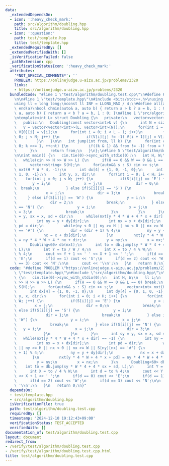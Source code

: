 ```yaml
---
data:
  _extendedDependsOn:
  - icon: ':heavy_check_mark:'
    path: src/algorithm/doubling.hpp
    title: src/algorithm/doubling.hpp
  - icon: ':question:'
    path: test/template.hpp
    title: test/template.hpp
  _extendedRequiredBy: []
  _extendedVerifiedWith: []
  _isVerificationFailed: false
  _pathExtension: cpp
  _verificationStatusIcon: ':heavy_check_mark:'
  attributes:
    '*NOT_SPECIAL_COMMENTS*': ''
    PROBLEM: https://onlinejudge.u-aizu.ac.jp/problems/2320
    links:
    - https://onlinejudge.u-aizu.ac.jp/problems/2320
  bundledCode: "#line 1 \"test/algorithm/doubling.test.cpp\"\n#define PROBLEM \"https://onlinejudge.u-aizu.ac.jp/problems/2320\"\
    \n\n#line 1 \"test/template.hpp\"\n#include <bits/stdc++.h>\nusing namespace std;\n\
    using ll = long long;\nconst ll INF = LLONG_MAX / 4;\n#define all(a) begin(a),\
    \ end(a)\nbool chmin(auto& a, auto b) { return a > b ? a = b, 1 : 0; }\nbool chmax(auto&\
    \ a, auto b) { return a < b ? a = b, 1 : 0; }\n#line 1 \"src/algorithm/doubling.hpp\"\
    \ntemplate<int L> struct Doubling {\n   private:\n   vector<vector<int>> V;\n\n\
    \   public:\n   Doubling(const vector<int>& v) {\n      int N = size(v);\n   \
    \   V = vector<vector<int>>(L, vector<int>(N));\n      for(int i = 0; i < N; i++)\
    \ V[0][i] = v[i];\n      for(int i = 0; i < L - 1; i++)\n         for(int j =\
    \ 0; j < N; j++) {\n            if(V[i][j] != -1) V[i + 1][j] = V[i][V[i][j]];\n\
    \         }\n   }\n\n   int jump(int from, ll k) {\n      for(int cnt = 0; k >\
    \ 0; k >>= 1, ++cnt) {\n         if((k & 1) && from != -1) from = V[cnt][from];\n\
    \      }\n      return from;\n   }\n};\n#line 5 \"test/algorithm/doubling.test.cpp\"\
    \n\nint main() {\n   cin.tie(0)->sync_with_stdio(0);\n   int H, W;\n   ll L;\n\
    \   while(cin >> H >> W >> L) {\n      if(H == 0 && W == 0 && L == 0) break;\n\
    \      vector<string> S(H);\n      for(auto&& s : S) cin >> s;\n      vector<int>\
    \ nxt(H * W * 4, -1);\n      int dx[4] = {1, 0, -1, 0};\n      int dy[4] = {0,\
    \ 1, 0, -1};\n      int y, x, dir;\n      for(int i = 0; i < H; i++) {\n     \
    \    for(int j = 0; j < W; j++) {\n            if(S[i][j] == 'E') {\n        \
    \       y = i;\n               x = j;\n               dir = 0;\n             \
    \  break;\n            } else if(S[i][j] == 'S') {\n               y = i;\n  \
    \             x = j;\n               dir = 1;\n               break;\n       \
    \     } else if(S[i][j] == 'W') {\n               y = i;\n               x = j;\n\
    \               dir = 2;\n               break;\n            } else if(S[i][j]\
    \ == 'N') {\n               y = i;\n               x = j;\n               dir\
    \ = 3;\n               break;\n            }\n         }\n      }\n      int sy\
    \ = y, sx = x, sd = dir;\n      while(nxt[y * 4 * W + 4 * x + dir] == -1) {\n\
    \         int ny = y + dy[dir];\n         int nx = x + dx[dir];\n         int\
    \ pd = dir;\n         while(ny < 0 || ny >= H || nx < 0 || nx >= W || S[ny][nx]\
    \ == '#') {\n            dir = (dir + 1) % 4;\n            ny = y + dy[dir];\n\
    \            nx = x + dx[dir];\n         }\n         nxt[y * 4 * W + 4 * x + pd]\
    \ = ny * 4 * W + 4 * nx + dir;\n         y = ny;\n         x = nx;\n      }\n\
    \      Doubling<60> db(nxt);\n      int to = db.jump(sy * W * 4 + 4 * sx + sd,\
    \ L);\n      int Y = to / W / 4;\n      int X = to / 4 % W;\n      int d = to\
    \ % 4;\n      cout << Y + 1 << ' ' << X + 1 << ' ';\n      if(d == 0) cout <<\
    \ 'E';\n      if(d == 1) cout << 'S';\n      if(d == 2) cout << 'W';\n      if(d\
    \ == 3) cout << 'N';\n\n      cout << '\\n';\n   }\n   return 0;\n}\n"
  code: "#define PROBLEM \"https://onlinejudge.u-aizu.ac.jp/problems/2320\"\n\n#include\
    \ \"test/template.hpp\"\n#include \"src/algorithm/doubling.hpp\"\n\nint main()\
    \ {\n   cin.tie(0)->sync_with_stdio(0);\n   int H, W;\n   ll L;\n   while(cin\
    \ >> H >> W >> L) {\n      if(H == 0 && W == 0 && L == 0) break;\n      vector<string>\
    \ S(H);\n      for(auto&& s : S) cin >> s;\n      vector<int> nxt(H * W * 4, -1);\n\
    \      int dx[4] = {1, 0, -1, 0};\n      int dy[4] = {0, 1, 0, -1};\n      int\
    \ y, x, dir;\n      for(int i = 0; i < H; i++) {\n         for(int j = 0; j <\
    \ W; j++) {\n            if(S[i][j] == 'E') {\n               y = i;\n       \
    \        x = j;\n               dir = 0;\n               break;\n            }\
    \ else if(S[i][j] == 'S') {\n               y = i;\n               x = j;\n  \
    \             dir = 1;\n               break;\n            } else if(S[i][j] ==\
    \ 'W') {\n               y = i;\n               x = j;\n               dir = 2;\n\
    \               break;\n            } else if(S[i][j] == 'N') {\n            \
    \   y = i;\n               x = j;\n               dir = 3;\n               break;\n\
    \            }\n         }\n      }\n      int sy = y, sx = x, sd = dir;\n   \
    \   while(nxt[y * 4 * W + 4 * x + dir] == -1) {\n         int ny = y + dy[dir];\n\
    \         int nx = x + dx[dir];\n         int pd = dir;\n         while(ny < 0\
    \ || ny >= H || nx < 0 || nx >= W || S[ny][nx] == '#') {\n            dir = (dir\
    \ + 1) % 4;\n            ny = y + dy[dir];\n            nx = x + dx[dir];\n  \
    \       }\n         nxt[y * 4 * W + 4 * x + pd] = ny * 4 * W + 4 * nx + dir;\n\
    \         y = ny;\n         x = nx;\n      }\n      Doubling<60> db(nxt);\n  \
    \    int to = db.jump(sy * W * 4 + 4 * sx + sd, L);\n      int Y = to / W / 4;\n\
    \      int X = to / 4 % W;\n      int d = to % 4;\n      cout << Y + 1 << ' '\
    \ << X + 1 << ' ';\n      if(d == 0) cout << 'E';\n      if(d == 1) cout << 'S';\n\
    \      if(d == 2) cout << 'W';\n      if(d == 3) cout << 'N';\n\n      cout <<\
    \ '\\n';\n   }\n   return 0;\n}"
  dependsOn:
  - test/template.hpp
  - src/algorithm/doubling.hpp
  isVerificationFile: true
  path: test/algorithm/doubling.test.cpp
  requiredBy: []
  timestamp: '2024-12-10 19:12:43+09:00'
  verificationStatus: TEST_ACCEPTED
  verifiedWith: []
documentation_of: test/algorithm/doubling.test.cpp
layout: document
redirect_from:
- /verify/test/algorithm/doubling.test.cpp
- /verify/test/algorithm/doubling.test.cpp.html
title: test/algorithm/doubling.test.cpp
---
```

